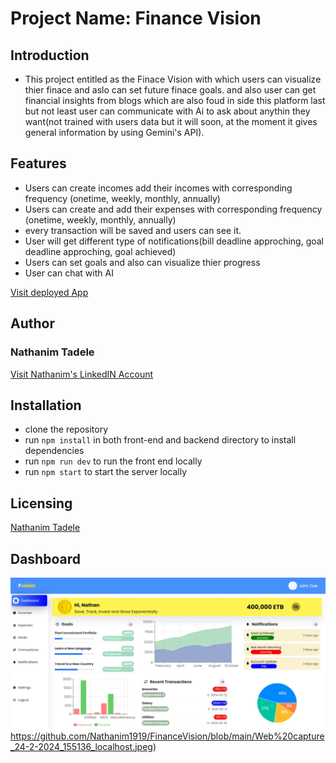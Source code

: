 # Project Name: Finance Vision
## Introduction
- This project entitled as the Finace Vision with which users can visualize thier finace and 
aslo can set future finace goals. and also user can get financial insights from blogs which 
are also foud in side this platform last but not least user can communicate with Ai to ask 
about anythin they want(not trained with users data but it will soon, at the moment it gives
general information by using Gemini's API).

## Features
- Users can create incomes add their incomes with corresponding frequency (onetime, weekly, monthly, annually)
- Users can create and add their expenses with corresponding frequency (onetime, weekly, monthly, annually)
- every transaction will be saved and users can see it.
- User will get different type of notifications(bill deadline approching, goal deadline approching, goal achieved)
- Users can set goals and also can visualize thier progress
- User can chat with AI

[Visit deployed App](https://finance-vsion-landing-page.vercel.app/)

## Author
### Nathanim Tadele
[Visit Nathanim's LinkedIN Account](https://www.linkedin.com/in/nathanim-tadele-762099247/)


## Installation 
- clone the repository
- run `npm install` in both front-end and backend directory to install dependencies
- run `npm run dev` to run the front end locally
- run `npm start` to start the server locally

## Licensing
[Nathanim Tadele](https://www.linkedin.com/in/nathanim-tadele-762099247/)



## Dashboard
![image_url](https://github.com/Nathanim1919/FinanceVision/blob/main/Web%20capture_24-2-2024_155136_localhost.jpeg)https://github.com/Nathanim1919/FinanceVision/blob/main/Web%20capture_24-2-2024_155136_localhost.jpeg)

